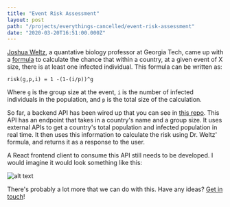 ```yaml
---
title: "Event Risk Assessment"
layout: post
path: "/projects/everythings-cancelled/event-risk-assessment"
date: "2020-03-20T16:51:00.000Z"
---
```



[Joshua Weltz](http://ecotheory.biology.gatech.edu/), a quantative biology professor at Georgia Tech, came up with a [formula](https://figshare.com/articles/COVID-19_Event_Risk_Assessment_Planner/11965533) to calculate the chance that within a country, at a given event of X size, there is at least one infected individual.  This formula can be written as: 

`risk(g,p,i) = 1 -(1-(i/p))^g`

Where `g` is the group size at the event, `i` is the number of infected individuals in the population, and `p` is the total size of the calculation.

So far, a backend API has been wired up that you can see in [this repo](https://github.com/everythings-cancelled/event_risk_assessment_api).  This API has an endpoint that takes in a country's name and a group size.  It uses external APIs to get a country's total population and infected population in real time.  It then uses this information to calculate the risk using Dr. Weltz' formula, and returns it as a response to the user.

A React frontend client to consume this API still needs to be developed.  I would imagine it would look something like this:

![alt text](https://i.ibb.co/rb4981x/6-CA95-FAE-E56-E-4-CB6-8-A37-FFB15070-EA29.jpg "Event Risk Assessment Mockup")


There's probably a lot more that we can do with this.  Have any ideas?  [Get in touch](http://shauncar.land/contact)!